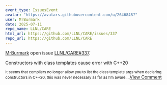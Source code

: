 ```yaml
---
event_type: IssuesEvent
avatar: "https://avatars.githubusercontent.com/u/2646848?"
user: MrBurmark
date: 2025-07-11
repo_name: LLNL/CARE
html_url: https://github.com/LLNL/CARE/issues/337
repo_url: https://github.com/LLNL/CARE
---
```


<a href='https://github.com/MrBurmark' target='_blank'>MrBurmark</a> open issue <a href='https://github.com/LLNL/CARE/issues/337' target='_blank'>LLNL/CARE#337</a>.

<p>Constructors with class templates cause error with C++20</p><small>It seems that compilers no longer allow you to list the class template args when declaring constructors in C++20, this was never necessary as far as I'm aware....</small><a href='https://github.com/LLNL/CARE/issues/337' target='_blank'>View Comment</a>